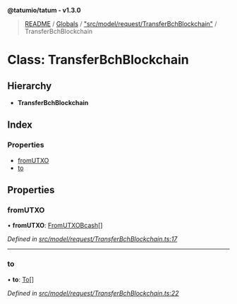**@tatumio/tatum - v1.3.0**

> [README](../README.md) / [Globals](../globals.md) / ["src/model/request/TransferBchBlockchain"](../modules/_src_model_request_transferbchblockchain_.md) / TransferBchBlockchain

# Class: TransferBchBlockchain

## Hierarchy

* **TransferBchBlockchain**

## Index

### Properties

* [fromUTXO](_src_model_request_transferbchblockchain_.transferbchblockchain.md#fromutxo)
* [to](_src_model_request_transferbchblockchain_.transferbchblockchain.md#to)

## Properties

### fromUTXO

•  **fromUTXO**: [FromUTXOBcash](_src_model_request_transferbchblockchain_.fromutxobcash.md)[]

*Defined in [src/model/request/TransferBchBlockchain.ts:17](https://github.com/tatumio/tatum-js/blob/31bb1b4/src/model/request/TransferBchBlockchain.ts#L17)*

___

### to

•  **to**: [To](_src_model_request_transferbtcbasedblockchain_.to.md)[]

*Defined in [src/model/request/TransferBchBlockchain.ts:22](https://github.com/tatumio/tatum-js/blob/31bb1b4/src/model/request/TransferBchBlockchain.ts#L22)*
